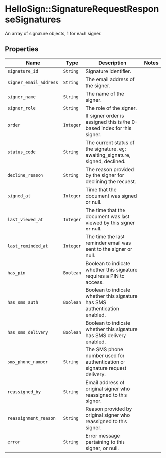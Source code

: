 # HelloSign::SignatureRequestResponseSignatures

An array of signature objects, 1 for each signer.

## Properties

| Name | Type | Description | Notes |
| ---- | ---- | ----------- | ----- |
| `signature_id` | ```String``` |  Signature identifier.  |  |
| `signer_email_address` | ```String``` |  The email address of the signer.  |  |
| `signer_name` | ```String``` |  The name of the signer.  |  |
| `signer_role` | ```String``` |  The role of the signer.  |  |
| `order` | ```Integer``` |  If signer order is assigned this is the 0-based index for this signer.  |  |
| `status_code` | ```String``` |  The current status of the signature. eg: awaiting_signature, signed, declined.  |  |
| `decline_reason` | ```String``` |  The reason provided by the signer for declining the request.  |  |
| `signed_at` | ```Integer``` |  Time that the document was signed or null.  |  |
| `last_viewed_at` | ```Integer``` |  The time that the document was last viewed by this signer or null.  |  |
| `last_reminded_at` | ```Integer``` |  The time the last reminder email was sent to the signer or null.  |  |
| `has_pin` | ```Boolean``` |  Boolean to indicate whether this signature requires a PIN to access.  |  |
| `has_sms_auth` | ```Boolean``` |  Boolean to indicate whether this signature has SMS authentication enabled.  |  |
| `has_sms_delivery` | ```Boolean``` |  Boolean to indicate whether this signature has SMS delivery enabled.  |  |
| `sms_phone_number` | ```String``` |  The SMS phone number used for authentication or signature request delivery.  |  |
| `reassigned_by` | ```String``` |  Email address of original signer who reassigned to this signer.  |  |
| `reassignment_reason` | ```String``` |  Reason provided by original signer who reassigned to this signer.  |  |
| `error` | ```String``` |  Error message pertaining to this signer, or null.  |  |

